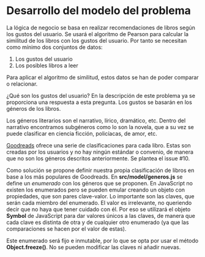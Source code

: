 # Desarrollo del modelo del problema
La lógica de negocio se basa en realizar recomendaciones de libros según los gustos
del usuario. Se usará el algoritmo de Pearson para calcular la similitud de los libros
con los gustos del usuario. Por tanto se necesitan como mínimo dos conjuntos de datos:

1. Los gustos del usuario
2. Los posibles libros a leer

Para aplicar el algoritmo de similitud, estos datos se han de poder comparar o relacionar.

¿Qué son los gustos del usuario? En la descripción de este problema ya se proporciona
una respuesta a esta pregunta. Los gustos se basarán en los géneros de los libros.

Los géneros literarios son el narrativo, lírico, dramático, etc. Dentro del narrativo
encontramos subgéneros como lo son la novela, que a su vez se puede clasificar en ciencia ficción,
policíacas, de amor, etc.

[Goodreads](https://www.goodreads.com/) ofrece una serie de clasificaciones para cada libro.
Estas son creadas por los usuarios y no hay ningún estándar o convenio, de manera que
no son los géneros descritos anteriormente. Se plantea el issue #10.

Como solución se propone definir nuestra propia clasificación de libros en base
a los más populares de Goodreads. En **src/model/generos.js** se define un 
*enumerado* con los géneros que se proponen. En JavaScript no existen los enumerados
pero se pueden emular creando un objeto con propiedades, que son pares 
clave-valor. Lo importante son las claves, que
serán cada miembro del enumerado. El valor es irrelevante, no queriendo decir que no haya
que tener cuidado con él. Por eso se utilizará el objeto **Symbol** de JavaScript para dar 
valores únicos a las claves, de manera que cada clave es distinta de otra y 
de cualquier otro enumerado (ya que las comparaciones se hacen por el valor de estas).

Este enumerado será fijo e inmutable, por lo que se opta por usar el método **Object.freeze()**. No se pueden modificar las claves ni añadir nuevas.